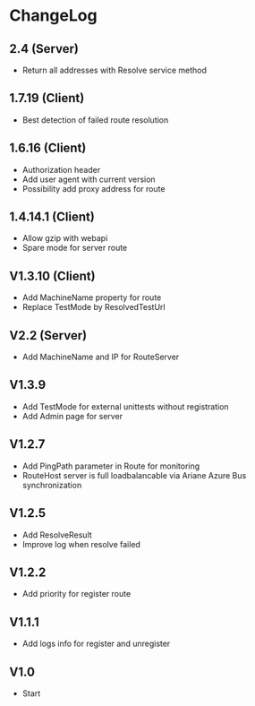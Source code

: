 # ChangeLog 

## 2.4 (Server)
- Return all addresses with Resolve service method

## 1.7.19 (Client)
- Best detection of failed route resolution

## 1.6.16 (Client)
- Authorization header
- Add user agent with current version
- Possibility add proxy address for route

## 1.4.14.1 (Client)

- Allow gzip with webapi 
- Spare mode for server route

## V1.3.10 (Client)

- Add MachineName property for route
- Replace TestMode by ResolvedTestUrl

## V2.2 (Server)

- Add MachineName and IP for RouteServer

## V1.3.9
- Add TestMode for external unittests without registration
- Add Admin page for server

## V1.2.7
- Add PingPath parameter in Route for monitoring
- RouteHost server is full loadbalancable via Ariane Azure Bus synchronization

## V1.2.5
- Add ResolveResult 
- Improve log when resolve failed

## V1.2.2
- Add priority for register route

## V1.1.1
- Add logs info for register and unregister

## V1.0
- Start